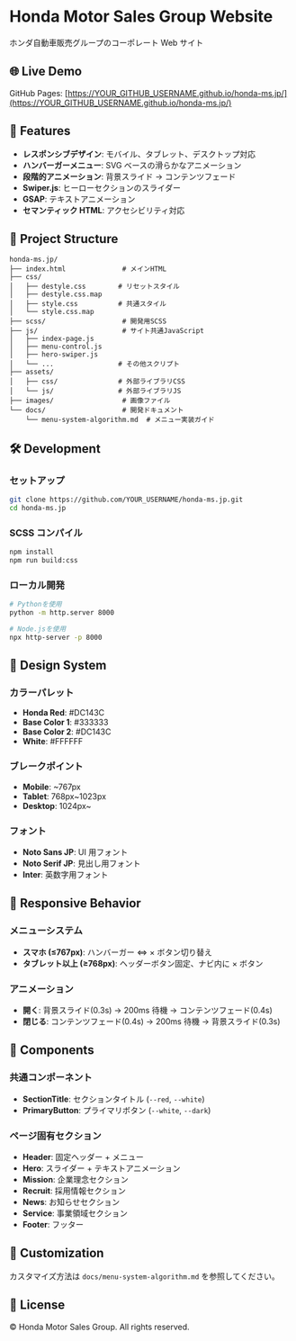 # Honda Motor Sales Group Website

ホンダ自動車販売グループのコーポレート Web サイト

## 🌐 Live Demo

GitHub Pages: [https://YOUR_GITHUB_USERNAME.github.io/honda-ms.jp/](https://YOUR_GITHUB_USERNAME.github.io/honda-ms.jp/)

## 🚀 Features

- **レスポンシブデザイン**: モバイル、タブレット、デスクトップ対応
- **ハンバーガーメニュー**: SVG ベースの滑らかなアニメーション
- **段階的アニメーション**: 背景スライド → コンテンツフェード
- **Swiper.js**: ヒーローセクションのスライダー
- **GSAP**: テキストアニメーション
- **セマンティック HTML**: アクセシビリティ対応

## 📁 Project Structure

```
honda-ms.jp/
├── index.html              # メインHTML
├── css/
│   ├── destyle.css        # リセットスタイル
│   ├── destyle.css.map
│   ├── style.css          # 共通スタイル
│   └── style.css.map
├── scss/                   # 開発用SCSS
├── js/                     # サイト共通JavaScript
│   ├── index-page.js
│   ├── menu-control.js
│   ├── hero-swiper.js
│   └── ...                # その他スクリプト
├── assets/
│   ├── css/               # 外部ライブラリCSS
│   └── js/                # 外部ライブラリJS
├── images/                 # 画像ファイル
└── docs/                   # 開発ドキュメント
    └── menu-system-algorithm.md  # メニュー実装ガイド
```

## 🛠️ Development

### セットアップ

```bash
git clone https://github.com/YOUR_USERNAME/honda-ms.jp.git
cd honda-ms.jp
```

### SCSS コンパイル

```bash
npm install
npm run build:css
```

### ローカル開発

```bash
# Pythonを使用
python -m http.server 8000

# Node.jsを使用
npx http-server -p 8000
```

## 🎨 Design System

### カラーパレット

- **Honda Red**: #DC143C
- **Base Color 1**: #333333
- **Base Color 2**: #DC143C
- **White**: #FFFFFF

### ブレークポイント

- **Mobile**: ~767px
- **Tablet**: 768px~1023px
- **Desktop**: 1024px~

### フォント

- **Noto Sans JP**: UI 用フォント
- **Noto Serif JP**: 見出し用フォント
- **Inter**: 英数字用フォント

## 📱 Responsive Behavior

### メニューシステム

- **スマホ (≤767px)**: ハンバーガー ⇔ × ボタン切り替え
- **タブレット以上 (≥768px)**: ヘッダーボタン固定、ナビ内に × ボタン

### アニメーション

- **開く**: 背景スライド(0.3s) → 200ms 待機 → コンテンツフェード(0.4s)
- **閉じる**: コンテンツフェード(0.4s) → 200ms 待機 → 背景スライド(0.3s)

## 🧩 Components

### 共通コンポーネント

- **SectionTitle**: セクションタイトル (`--red`, `--white`)
- **PrimaryButton**: プライマリボタン (`--white`, `--dark`)

### ページ固有セクション

- **Header**: 固定ヘッダー + メニュー
- **Hero**: スライダー + テキストアニメーション
- **Mission**: 企業理念セクション
- **Recruit**: 採用情報セクション
- **News**: お知らせセクション
- **Service**: 事業領域セクション
- **Footer**: フッター

## 🔧 Customization

カスタマイズ方法は `docs/menu-system-algorithm.md` を参照してください。

## 📄 License

© Honda Motor Sales Group. All rights reserved.
